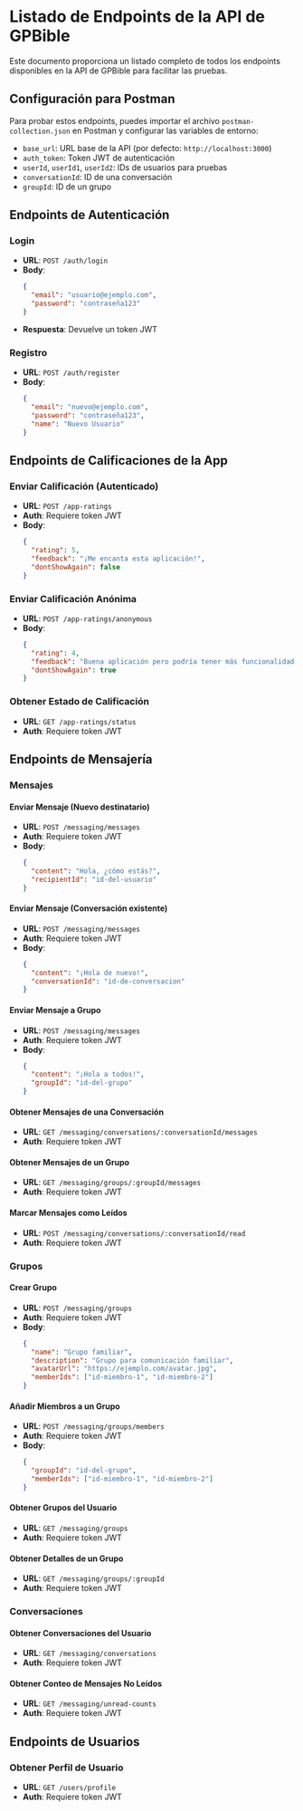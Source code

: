 # Listado de Endpoints de la API de GPBible

Este documento proporciona un listado completo de todos los endpoints disponibles en la API de GPBible para facilitar las pruebas.

## Configuración para Postman

Para probar estos endpoints, puedes importar el archivo `postman-collection.json` en Postman y configurar las variables de entorno:

- `base_url`: URL base de la API (por defecto: `http://localhost:3000`)
- `auth_token`: Token JWT de autenticación
- `userId`, `userId1`, `userId2`: IDs de usuarios para pruebas
- `conversationId`: ID de una conversación
- `groupId`: ID de un grupo

## Endpoints de Autenticación

### Login
- **URL**: `POST /auth/login`
- **Body**:
  ```json
  {
    "email": "usuario@ejemplo.com",
    "password": "contraseña123"
  }
  ```
- **Respuesta**: Devuelve un token JWT

### Registro
- **URL**: `POST /auth/register`
- **Body**:
  ```json
  {
    "email": "nuevo@ejemplo.com",
    "password": "contraseña123",
    "name": "Nuevo Usuario"
  }
  ```

## Endpoints de Calificaciones de la App

### Enviar Calificación (Autenticado)
- **URL**: `POST /app-ratings`
- **Auth**: Requiere token JWT
- **Body**:
  ```json
  {
    "rating": 5,
    "feedback": "¡Me encanta esta aplicación!",
    "dontShowAgain": false
  }
  ```

### Enviar Calificación Anónima
- **URL**: `POST /app-ratings/anonymous`
- **Body**:
  ```json
  {
    "rating": 4,
    "feedback": "Buena aplicación pero podría tener más funcionalidades",
    "dontShowAgain": true
  }
  ```

### Obtener Estado de Calificación
- **URL**: `GET /app-ratings/status`
- **Auth**: Requiere token JWT

## Endpoints de Mensajería

### Mensajes

#### Enviar Mensaje (Nuevo destinatario)
- **URL**: `POST /messaging/messages`
- **Auth**: Requiere token JWT
- **Body**:
  ```json
  {
    "content": "Hola, ¿cómo estás?",
    "recipientId": "id-del-usuario"
  }
  ```

#### Enviar Mensaje (Conversación existente)
- **URL**: `POST /messaging/messages`
- **Auth**: Requiere token JWT
- **Body**:
  ```json
  {
    "content": "¡Hola de nuevo!",
    "conversationId": "id-de-conversacion"
  }
  ```

#### Enviar Mensaje a Grupo
- **URL**: `POST /messaging/messages`
- **Auth**: Requiere token JWT
- **Body**:
  ```json
  {
    "content": "¡Hola a todos!",
    "groupId": "id-del-grupo"
  }
  ```

#### Obtener Mensajes de una Conversación
- **URL**: `GET /messaging/conversations/:conversationId/messages`
- **Auth**: Requiere token JWT

#### Obtener Mensajes de un Grupo
- **URL**: `GET /messaging/groups/:groupId/messages`
- **Auth**: Requiere token JWT

#### Marcar Mensajes como Leídos
- **URL**: `POST /messaging/conversations/:conversationId/read`
- **Auth**: Requiere token JWT

### Grupos

#### Crear Grupo
- **URL**: `POST /messaging/groups`
- **Auth**: Requiere token JWT
- **Body**:
  ```json
  {
    "name": "Grupo familiar",
    "description": "Grupo para comunicación familiar",
    "avatarUrl": "https://ejemplo.com/avatar.jpg",
    "memberIds": ["id-miembro-1", "id-miembro-2"]
  }
  ```

#### Añadir Miembros a un Grupo
- **URL**: `POST /messaging/groups/members`
- **Auth**: Requiere token JWT
- **Body**:
  ```json
  {
    "groupId": "id-del-grupo",
    "memberIds": ["id-miembro-1", "id-miembro-2"]
  }
  ```

#### Obtener Grupos del Usuario
- **URL**: `GET /messaging/groups`
- **Auth**: Requiere token JWT

#### Obtener Detalles de un Grupo
- **URL**: `GET /messaging/groups/:groupId`
- **Auth**: Requiere token JWT

### Conversaciones

#### Obtener Conversaciones del Usuario
- **URL**: `GET /messaging/conversations`
- **Auth**: Requiere token JWT

#### Obtener Conteo de Mensajes No Leídos
- **URL**: `GET /messaging/unread-counts`
- **Auth**: Requiere token JWT

## Endpoints de Usuarios

### Obtener Perfil de Usuario
- **URL**: `GET /users/profile`
- **Auth**: Requiere token JWT 